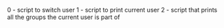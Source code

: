 0 - script to switch user
1 - script to print current user
2 - script that prints all the groups the current user is part of
